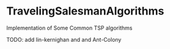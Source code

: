 # TravelingSalesmanAlgorithms
Implementation of Some Common TSP algorithms

TODO: add lin-kernighan and and Ant-Colony
